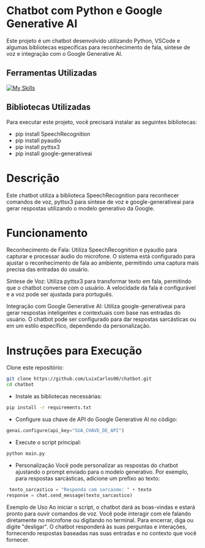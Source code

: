 # Chatbot com Python e Google Generative AI

Este projeto é um chatbot desenvolvido utilizando Python, VSCode e algumas bibliotecas específicas para reconhecimento de fala, síntese de voz e integração com o Google Generative AI.

## Ferramentas Utilizadas

[![My Skills](https://skillicons.dev/icons?i=py,vscode)](https://skillicons.dev)

## Bibliotecas Utilizadas

Para executar este projeto, você precisará instalar as seguintes bibliotecas:

 
- pip install SpeechRecognition
- pip install pyaudio
- pip install pyttsx3
- pip install google-generativeai
 
  
# Descrição
Este chatbot utiliza a biblioteca SpeechRecognition para reconhecer comandos de voz, pyttsx3 para síntese de voz e google-generativeai para gerar respostas utilizando o modelo generativo da Google.

# Funcionamento
Reconhecimento de Fala: Utiliza SpeechRecognition e pyaudio para capturar e processar áudio do microfone. O sistema está configurado para ajustar o reconhecimento de fala ao ambiente, permitindo uma captura mais precisa das entradas do usuário.

Síntese de Voz: Utiliza pyttsx3 para transformar texto em fala, permitindo que o chatbot converse com o usuário. A velocidade da fala é configurável e a voz pode ser ajustada para português.

Integração com Google Generative AI: Utiliza google-generativeai para gerar respostas inteligentes e contextuais com base nas entradas do usuário. O chatbot pode ser configurado para dar respostas sarcásticas ou em um estilo específico, dependendo da personalização.

# Instruções para Execução
Clone este repositório:

```bash
git clone https://github.com/LuixCarlos00/chatbot.git
cd chatbot
````
- Instale as bibliotecas necessárias:
```bash
pip install -r requirements.txt
```

- Configure sua chave de API do Google Generative AI no código:
```python
genai.configure(api_key="SUA_CHAVE_DE_API")
```

- Execute o script principal:
```bash
python main.py
```
- Personalização
Você pode personalizar as respostas do chatbot ajustando o prompt enviado para o modelo generativo. Por exemplo, para respostas sarcásticas, adicione um prefixo ao texto:
```python
 texto_sarcastico = "Responda com sarcasmo: " + texto
response = chat.send_message(texto_sarcastico)
```

Exemplo de Uso
Ao iniciar o script, o chatbot dará as boas-vindas e estará pronto para ouvir comandos de voz. Você pode interagir com ele falando diretamente no microfone ou digitando no terminal. Para encerrar, diga ou digite "desligar". O chatbot responderá às suas perguntas e interações, fornecendo respostas baseadas nas suas entradas e no contexto que você fornecer.
